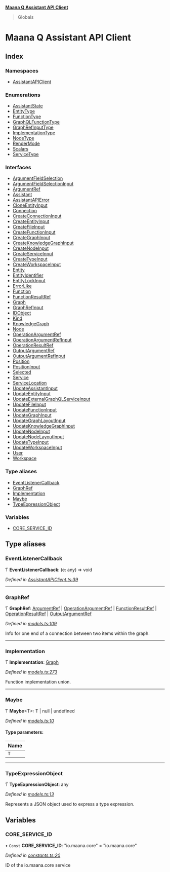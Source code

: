 **[Maana Q Assistant API Client](README.md)**

> Globals

# Maana Q Assistant API Client

## Index

### Namespaces

* [AssistantAPIClient](modules/assistantapiclient.md)

### Enumerations

* [AssistantState](enums/assistantstate.md)
* [EntityType](enums/entitytype.md)
* [FunctionType](enums/functiontype.md)
* [GraphQLFunctionType](enums/graphqlfunctiontype.md)
* [GraphRefInputType](enums/graphrefinputtype.md)
* [ImplementationType](enums/implementationtype.md)
* [NodeType](enums/nodetype.md)
* [RenderMode](enums/rendermode.md)
* [Scalars](enums/scalars.md)
* [ServiceType](enums/servicetype.md)

### Interfaces

* [ArgumentFieldSelection](interfaces/argumentfieldselection.md)
* [ArgumentFieldSelectionInput](interfaces/argumentfieldselectioninput.md)
* [ArgumentRef](interfaces/argumentref.md)
* [Assistant](interfaces/assistant.md)
* [AssistantAPIError](interfaces/assistantapierror.md)
* [CloneEntityInput](interfaces/cloneentityinput.md)
* [Connection](interfaces/connection.md)
* [CreateConnectionInput](interfaces/createconnectioninput.md)
* [CreateEntityInput](interfaces/createentityinput.md)
* [CreateFileInput](interfaces/createfileinput.md)
* [CreateFunctionInput](interfaces/createfunctioninput.md)
* [CreateGraphInput](interfaces/creategraphinput.md)
* [CreateKnowledgeGraphInput](interfaces/createknowledgegraphinput.md)
* [CreateNodeInput](interfaces/createnodeinput.md)
* [CreateServiceInput](interfaces/createserviceinput.md)
* [CreateTypeInput](interfaces/createtypeinput.md)
* [CreateWorkspaceInput](interfaces/createworkspaceinput.md)
* [Entity](interfaces/entity.md)
* [EntityIdentifier](interfaces/entityidentifier.md)
* [EntityLockInput](interfaces/entitylockinput.md)
* [ErrorLike](interfaces/errorlike.md)
* [Function](interfaces/function.md)
* [FunctionResultRef](interfaces/functionresultref.md)
* [Graph](interfaces/graph.md)
* [GraphRefInput](interfaces/graphrefinput.md)
* [IDObject](interfaces/idobject.md)
* [Kind](interfaces/kind.md)
* [KnowledgeGraph](interfaces/knowledgegraph.md)
* [Node](interfaces/node.md)
* [OperationArgumentRef](interfaces/operationargumentref.md)
* [OperationArgumentRefInput](interfaces/operationargumentrefinput.md)
* [OperationResultRef](interfaces/operationresultref.md)
* [OutputArgumentRef](interfaces/outputargumentref.md)
* [OutputArgumentRefInput](interfaces/outputargumentrefinput.md)
* [Position](interfaces/position.md)
* [PositionInput](interfaces/positioninput.md)
* [Selected](interfaces/selected.md)
* [Service](interfaces/service.md)
* [ServiceLocation](interfaces/servicelocation.md)
* [UpdateAssistantInput](interfaces/updateassistantinput.md)
* [UpdateEntityInput](interfaces/updateentityinput.md)
* [UpdateExternalGraphQLServiceInput](interfaces/updateexternalgraphqlserviceinput.md)
* [UpdateFileInput](interfaces/updatefileinput.md)
* [UpdateFunctionInput](interfaces/updatefunctioninput.md)
* [UpdateGraphInput](interfaces/updategraphinput.md)
* [UpdateGraphLayoutInput](interfaces/updategraphlayoutinput.md)
* [UpdateKnowledgeGraphInput](interfaces/updateknowledgegraphinput.md)
* [UpdateNodeInput](interfaces/updatenodeinput.md)
* [UpdateNodeLayoutInput](interfaces/updatenodelayoutinput.md)
* [UpdateTypeInput](interfaces/updatetypeinput.md)
* [UpdateWorkspaceInput](interfaces/updateworkspaceinput.md)
* [User](interfaces/user.md)
* [Workspace](interfaces/workspace.md)

### Type aliases

* [EventListenerCallback](README.md#eventlistenercallback)
* [GraphRef](README.md#graphref)
* [Implementation](README.md#implementation)
* [Maybe](README.md#maybe)
* [TypeExpressionObject](README.md#typeexpressionobject)

### Variables

* [CORE\_SERVICE\_ID](README.md#core_service_id)

## Type aliases

### EventListenerCallback

Ƭ  **EventListenerCallback**: (e: any) => void

*Defined in [AssistantAPIClient.ts:39](https://github.com/maana-io/q-assistant-client/blob/develop/src/AssistantAPIClient.ts#L39)*

___

### GraphRef

Ƭ  **GraphRef**: [ArgumentRef](interfaces/argumentref.md) \| [OperationArgumentRef](interfaces/operationargumentref.md) \| [FunctionResultRef](interfaces/functionresultref.md) \| [OperationResultRef](interfaces/operationresultref.md) \| [OutputArgumentRef](interfaces/outputargumentref.md)

*Defined in [models.ts:109](https://github.com/maana-io/q-assistant-client/blob/develop/src/models.ts#L109)*

Info for one end of a connection between two items within the graph.

___

### Implementation

Ƭ  **Implementation**: [Graph](interfaces/graph.md)

*Defined in [models.ts:273](https://github.com/maana-io/q-assistant-client/blob/develop/src/models.ts#L273)*

Function implementation union.

___

### Maybe

Ƭ  **Maybe**\<T>: T \| null \| undefined

*Defined in [models.ts:10](https://github.com/maana-io/q-assistant-client/blob/develop/src/models.ts#L10)*

#### Type parameters:

Name |
------ |
`T` |

___

### TypeExpressionObject

Ƭ  **TypeExpressionObject**: any

*Defined in [models.ts:13](https://github.com/maana-io/q-assistant-client/blob/develop/src/models.ts#L13)*

Represents a JSON object used to express a type expression.

## Variables

### CORE\_SERVICE\_ID

• `Const` **CORE\_SERVICE\_ID**: \"io.maana.core\" = "io.maana.core"

*Defined in [constants.ts:20](https://github.com/maana-io/q-assistant-client/blob/develop/src/constants.ts#L20)*

ID of the io.maana.core service
